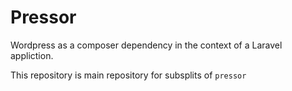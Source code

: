 # Pressor #

Wordpress as a composer dependency in the context of a Laravel appliction.

This repository is main repository for subsplits of `pressor`
